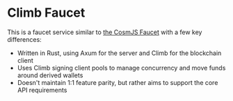 # Climb Faucet

This is a faucet service similar to [the CosmJS Faucet](https://github.com/cosmos/cosmjs/tree/main/packages/faucet) with a few key differences:

* Written in Rust, using Axum for the server and Climb for the blockchain client
* Uses Climb signing client pools to manage concurrency and move funds around derived wallets
* Doesn't maintain 1:1 feature parity, but rather aims to support the core API requirements
